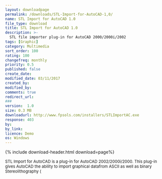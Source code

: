 ```yaml
---
layout: downloadpage
permalink: /downloads/STL-Import-for-AutoCAD-1,0/
name: STL Import for AutoCAD 1.0
file_type: download
title: STL Import for AutoCAD 1.0
description: >-
  STL file importer plug-in for AutoCAD 2000/2000i/2002
tags: [Graphic]
category: Multimedia
sort_order: 100
rating: 100
changefreq: monthly
priority: 0.5
published: false
create_date: 
modified_date: 03/11/2017
created_by: 
modified_by: 
comments: true
redirect_url: 
### 
version:  1.0
size: 0.3 MB
downloadurl: http://www.fpsols.com/installers/STLImportAC.exe
response: 403
by: 
by_link: 
licence: Demo 
os: Windows
---
```


{% include download-header.html download=page%}

<p style="fix-download-text !important">
<p><font size="2"><p>STL Import for AutoCAD is a plug-in for AutoCAD 2002/2000i/2000. This plug-in gives AutoCAD the ability to import graphical datafrom ASCII as well as binary Stereolithography (</p></p></p>
